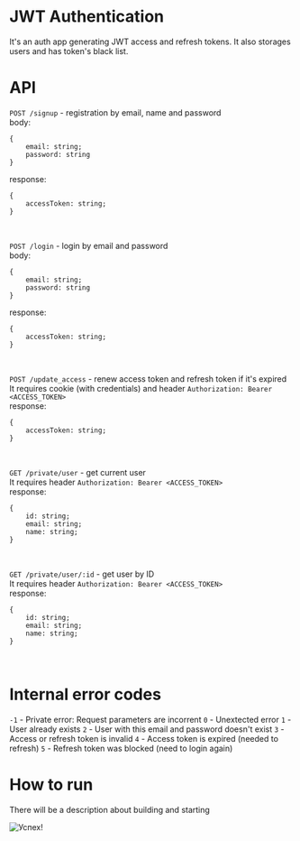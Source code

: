 # JWT Authentication

It's an auth app generating JWT access and refresh tokens. It also storages users and has token's black list.

# API

<code>POST /signup</code> - registration by email, name and password<br>
body:

```
{
    email: string;
    password: string
}
```

response:

```
{
    accessToken: string;
}
```

<br>

<code>POST /login</code> - login by email and password<br>
body:

```
{
    email: string;
    password: string
}
```

response:

```
{
    accessToken: string;
}
```

<br>

<code>POST /update_access</code> - renew access token and refresh token if it's expired<br>
It requires cookie (with credentials) and header <code>Authorization: Bearer <ACCESS_TOKEN></code><br>
response:

```
{
    accessToken: string;
}
```

<br>

<code>GET /private/user</code> - get current user<br>
It requires header <code>Authorization: Bearer <ACCESS_TOKEN></code><br>
response:

```
{
    id: string;
    email: string;
    name: string;
}
```

<br>

<code>GET /private/user/:id</code> - get user by ID<br>
It requires header <code>Authorization: Bearer <ACCESS_TOKEN></code><br>
response:

```
{
    id: string;
    email: string;
    name: string;
}
```

<br>

# Internal error codes

<code>-1</code> - Private error: Request parameters are incorrent
<code>0</code> - Unextected error
<code>1</code> - User already exists
<code>2</code> - User with this email and password doesn't exist
<code>3</code> - Access or refresh token is invalid
<code>4</code> - Access token is expired (needed to refresh)
<code>5</code> - Refresh token was blocked (need to login again)

# How to run

There will be a description about building and starting

<img src='https://cdn.tlgrm.app/stickers/219/f9d/219f9db9-34b0-343d-96bf-b4dc161a205e/192/2.webp' alt='Успех!'>
